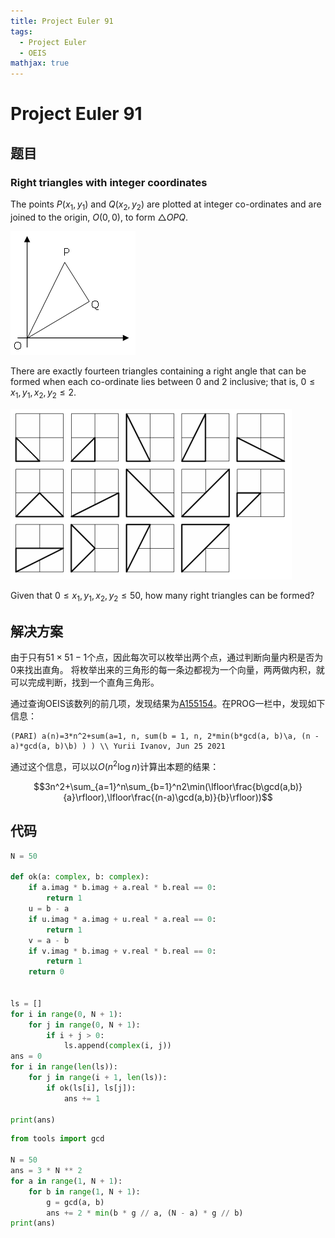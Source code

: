 ```yaml
---
title: Project Euler 91
tags:
  - Project Euler
  - OEIS
mathjax: true
---
```

<escape><!-- more --></escape>

# Project Euler 91

## 题目

### Right triangles with integer coordinates

The points $P (x_1, y_1)$ and $Q (x_2, y_2)$ are plotted at integer co-ordinates and are joined to the origin, $O(0,0)$, to form $\triangle OPQ$.

![](../images/p091_1.png)

There are exactly fourteen triangles containing a right angle that can be formed when each co-ordinate lies between $0$ and $2$ inclusive; that is, $0 \leq x_1, y_1, x_2, y_2 \leq 2$.

![](../images/p091_2.png)

Given that $0 \leq x_1, y_1, x_2, y_2 \leq 50$, how many right triangles can be formed?

## 解决方案

由于只有$51\times 51-1$个点，因此每次可以枚举出两个点，通过判断向量内积是否为$0$来找出直角。
将枚举出来的三角形的每一条边都视为一个向量，两两做内积，就可以完成判断，找到一个直角三角形。

通过查询OEIS该数列的前几项，发现结果为[A155154](https://oeis.org/A155154)。在PROG一栏中，发现如下信息：

```
(PARI) a(n)=3*n^2+sum(a=1, n, sum(b = 1, n, 2*min(b*gcd(a, b)\a, (n - a)*gcd(a, b)\b) ) ) \\ Yurii Ivanov, Jun 25 2021
```

通过这个信息，可以以$O(n^2\log n)$计算出本题的结果：

$$3n^2+\sum_{a=1}^n\sum_{b=1}^n2\min(\lfloor\frac{b\gcd(a,b)}{a}\rfloor),\lfloor\frac{(n-a)\gcd(a,b)}{b}\rfloor))$$

## 代码

```py
N = 50

def ok(a: complex, b: complex):
    if a.imag * b.imag + a.real * b.real == 0:
        return 1
    u = b - a
    if u.imag * a.imag + u.real * a.real == 0:
        return 1
    v = a - b
    if v.imag * b.imag + v.real * b.real == 0:
        return 1
    return 0


ls = []
for i in range(0, N + 1):
    for j in range(0, N + 1):
        if i + j > 0:
            ls.append(complex(i, j))
ans = 0
for i in range(len(ls)):
    for j in range(i + 1, len(ls)):
        if ok(ls[i], ls[j]):
            ans += 1

print(ans)

```

```py
from tools import gcd

N = 50
ans = 3 * N ** 2
for a in range(1, N + 1):
    for b in range(1, N + 1):
        g = gcd(a, b)
        ans += 2 * min(b * g // a, (N - a) * g // b)
print(ans)

```
